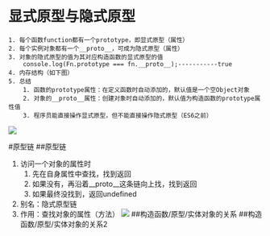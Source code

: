 # 显式原型与隐式原型
	1. 每个函数function都有一个prototype，即显式原型（属性）
	2. 每个实例对象都有一个__proto__，可成为隐式原型（属性）
	3. 对象的隐式原型的值为其对应构造函数的显式原型的值
		console.log(Fn.prototype === fn.__proto__);-----------true
	4. 内存结构（如下图）
	5. 总结
		1. 函数的prototype属性：在定义函数时自动添加的，默认值是一个空Object对象
		2. 对象的__proto__属性：创建对象时自动添加的，默认值为构造函数的prototype属性值
		3. 程序员能直接操作显式原型，但不能直接操作隐式原型（ES6之前）
![](/img/0914/1.png)

#原型链
##原型链
1. 访问一个对象的属性时
	1. 先在自身属性中查找，找到返回
	2. 如果没有，再沿着__proto__这条链向上找，找到返回
	3. 如果最终没找到，返回undefined
2. 别名：隐式原型链
3. 作用：查找对象的属性（方法）
![](/img/0914/2.png)
##构造函数/原型/实体对象的关系
##构造函数/原型/实体对象的关系2